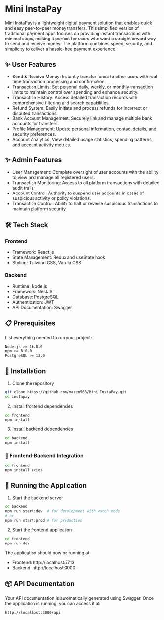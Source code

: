 # Mini InstaPay

Mini InstaPay is a lightweight digital payment solution that enables quick and easy peer-to-peer money transfers. This simplified version of traditional payment apps focuses on providing instant transactions with minimal steps, making it perfect for users who want a straightforward way to send and receive money. The platform combines speed, security, and simplicity to deliver a hassle-free payment experience.


## ✨ User Features

* Send & Receive Money: Instantly transfer funds to other users with real-time transaction processing and confirmation.
* Transaction Limits: Set personal daily, weekly, or monthly transaction limits to maintain control over spending and enhance security.
* Transaction History: Access detailed transaction records with comprehensive filtering and search capabilities.
* Refund System: Easily initiate and process refunds for incorrect or disputed transactions.
* Bank Account Management: Securely link and manage multiple bank accounts for transfers.
* Profile Management: Update personal information, contact details, and security preferences.
* Account Analytics: View detailed usage statistics, spending patterns, and account activity metrics.

## ✨ Admin Features

* User Management: Complete oversight of user accounts with the ability to view and manage all registered users.
* Transaction Monitoring: Access to all platform transactions with detailed audit trails.
* Account Control: Authority to suspend user accounts in cases of suspicious activity or policy violations.
* Transaction Control: Ability to halt or reverse suspicious transactions to maintain platform security.

## 🛠️ Tech Stack

### Frontend
* Framework: React.js
* State Management: Redux and useState hook
* Styling: Tailwind CSS, Vanilla CSS

### Backend
* Runtime: Node.js
* Framework: NestJS
* Database: PostgreSQL
* Authentication: JWT
* API Documentation: Swagger


## 📋 Prerequisites

List everything needed to run your project:

```bash
Node.js >= 16.0.0
npm >= 8.0.0
PostgreSQL >= 13.0 
```

## 🔧 Installation

1. Clone the repository
```bash
git clone https://github.com/mazen568/Mini_InstaPay.git
cd instapay
```

2. Install frontend dependencies
```bash
cd frontend
npm install
```

3. Install backend dependencies
```bash
cd backend
npm install
```

### 🔌 Frontend-Backend Integration
```bash
cd frontend
npm install axios
```

## 🚀 Running the Application

1. Start the backend server
```bash
cd backend
npm run start:dev  # for development with watch mode
# or
npm run start:prod # for production
```

2. Start the frontend application
```bash
cd frontend
npm run dev
```

The application should now be running at:
* Frontend: http://localhost:5713
* Backend: http://localhost:3000


## 📦 API Documentation

Your API documentation is automatically generated using Swagger. Once the application is running, you can access it at:

```
http://localhost:3000/api
```

